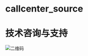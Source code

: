 # callcenter_source

# 技术咨询与支持

![二维码](https://github.com/proudwolf/wixin_erweima/blob/main/%E5%BE%AE%E4%BF%A1%E4%BA%8C%E7%BB%B4%E7%A0%81.png)
